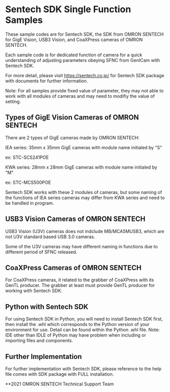 # Sentech SDK Single Function Samples
These sample codes are for Sentech SDK, the SDK from OMRON SENTECH for GigE Vision, USB3 Vision, and CoaXPress cameras of OMRON SENTECH.

Each sample code is for dedicated function of camera for a quick understanding of adjusting parameters obeying SFNC from GenICam with Sentech SDK.

For more detail, please visit https://sentech.co.jp/ for Sentech SDK package with documents for further information.

Note: For all samples provide fixed value of parameter, they may not able to work with all modules of cameras and may need to modifiy the value of setting.

## Types of GigE Vision Cameras of OMRON SENTECH
There are 2 types of GigE cameras made by OMRON SENTECH:

 IEA series: 35mm x 35mm GigE cameras with module name initialed by "S"
 
  ex: STC-SCS241POE
  
 KWA series: 28mm x 28mm GigE cameras with module name initialed by "M"
 
  ex: STC-MCS500POE

Sentech SDK works with these 2 modules of cameras, but some naming of the functions of IEA series cameras may differ from KWA series and need to be handled in program.

## USB3 Vision Cameras of OMRON SENTECH
USB3 Vision (U3V) cameras does not indclude MB/MCA5MUSB3, which are not U3V standard based USB 3.0 cameras.

Some of the U3V cameras may have different naming in functions due to different period of SFNC released.

## CoaXPress Cameras of OMRON SENTECH
For CoaXPress cameras, it related to the grabber of CoaXPress with its GenTL producer.
The grabber at least must provide GenTL producer for working with Sentech SDK.

## Python with Sentech SDK
For using Sentech SDK in Python, you will need to install Sentech SDK first, then install the .whl which corresponds to the Python version of your environment for use.
Detail can be found within the Python .whl file.
Note:
IDE other than IDLE of Python may have problem when including or importing files and components.

## Further Implementation
For further implementation with Sentech SDK, please reference to the help file comes with SDK package with FULL installation.


**2021 OMRON SENTECH Technical Support Team
